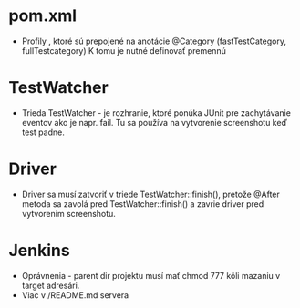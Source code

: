 pom.xml
==================
- Profily <profiles></profiles>, ktoré sú prepojené 
    na anotácie @Category (fastTestCategory, fullTestcategory) 
    K tomu je nutné definovať premennú <parameters><category /><parameters/>
  

TestWatcher
=================
- Trieda TestWatcher - je rozhranie, ktoré ponúka JUnit pre zachytávanie 
  eventov ako je napr. fail. Tu sa používa na vytvorenie screenshotu 
  keď test padne.


Driver
=================
- Driver sa musí zatvoriť v triede TestWatcher::finish(), pretože
  @After metoda sa zavolá pred TestWatcher::finish() 
  a zavrie driver pred vytvorením screenshotu.  

Jenkins
=================
- Oprávnenia - parent dir projektu musí mať chmod 777 kôli mazaniu v target adresári.
- Viac v /README.md servera